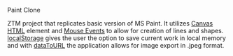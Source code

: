 Paint Clone

ZTM project that replicates basic version of MS Paint.
It utilizes [Canvas HTML](https://developer.mozilla.org/en-US/docs/Web/API/Canvas_API) element and [Mouse Events](https://developer.mozilla.org/en-US/docs/Web/API/MouseEvent) to allow for creation of lines and shapes.
[localStorage](https://developer.mozilla.org/en-US/docs/Web/API/Window/localStorage) gives the user the option to save current work in local memory and with [dataToURL](https://developer.mozilla.org/en-US/docs/Web/API/HTMLCanvasElement/toDataURL) the application allows for image export in .jpeg format.

